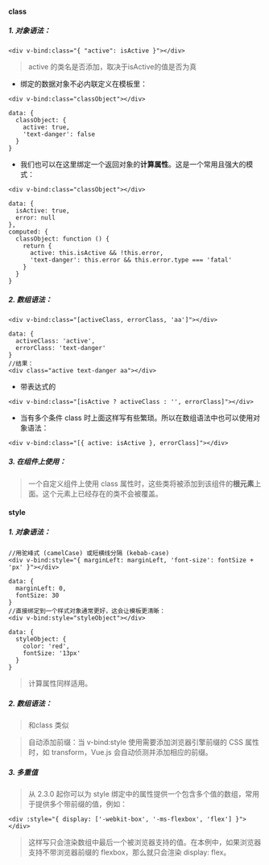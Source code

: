 #### class
#####  1. 对象语法：

```
<div v-bind:class="{ "active": isActive }"></div>
```
> active 的类名是否添加，取决于isActive的值是否为真

- 绑定的数据对象不必内联定义在模板里：

```
<div v-bind:class="classObject"></div>

data: {
  classObject: {
    active: true,
    'text-danger': false
  }
}

```
- 我们也可以在这里绑定一个返回对象的**计算属性**。这是一个常用且强大的模式：

```
<div v-bind:class="classObject"></div>

data: {
  isActive: true,
  error: null
},
computed: {
  classObject: function () {
    return {
      active: this.isActive && !this.error,
      'text-danger': this.error && this.error.type === 'fatal'
    }
  }
}
```
#####  2. 数组语法：

```
<div v-bind:class="[activeClass, errorClass, 'aa']"></div>

data: {
  activeClass: 'active',
  errorClass: 'text-danger'
}
//结果：
<div class="active text-danger aa"></div>
```
- 带表达式的

```
<div v-bind:class="[isActive ? activeClass : '', errorClass]"></div>
```
- 当有多个条件 class 时上面这样写有些繁琐。所以在数组语法中也可以使用对象语法：

```
<div v-bind:class="[{ active: isActive }, errorClass]"></div>

```

##### 3. 在组件上使用：
> 一个自定义组件上使用 class 属性时，这些类将被添加到该组件的**根元素**上面。这个元素上已经存在的类不会被覆盖。


#### style

##### 1. 对象语法：

```
//用驼峰式 (camelCase) 或短横线分隔 (kebab-case)
<div v-bind:style="{ marginLeft: marginLeft, 'font-size': fontSize + 'px' }"></div>

data: {
  marginLeft: 0,
  fontSize: 30
}
//直接绑定到一个样式对象通常更好，这会让模板更清晰：
<div v-bind:style="styleObject"></div>

data: {
  styleObject: {
    color: 'red',
    fontSize: '13px'
  }
}

```
> 计算属性同样适用。
##### 2. 数组语法：
> 和class 类似  

> 自动添加前缀：当 v-bind:style 使用需要添加浏览器引擎前缀的 CSS 属性时，如 transform，Vue.js 会自动侦测并添加相应的前缀。

##### 3. 多重值
> 从 2.3.0 起你可以为 style 绑定中的属性提供一个包含多个值的数组，常用于提供多个带前缀的值，例如：

```
<div :style="{ display: ['-webkit-box', '-ms-flexbox', 'flex'] }"></div>
```
> 这样写只会渲染数组中最后一个被浏览器支持的值。在本例中，如果浏览器支持不带浏览器前缀的 flexbox，那么就只会渲染 display: flex。
